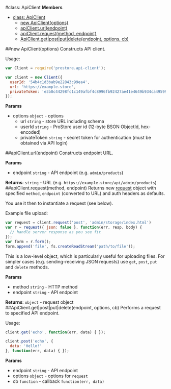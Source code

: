 <a name="ApiClient"></a>
#class: ApiClient
**Members**

* [class: ApiClient](#ApiClient)
  * [new ApiClient(options)](#new_ApiClient)
  * [apiClient.url(endpoint)](#ApiClient#url)
  * [apiClient.request(method, endpoint)](#ApiClient#request)
  * [ApiClient.get|post|put|delete(endpoint, options, cb)](#ApiClient.get|post|put|delete)

<a name="new_ApiClient"></a>
##new ApiClient(options)
Constructs API client.

Usage:

```js
var Client = require('prostore.api-client');

var client = new Client({
  userId: '54b4c1d3bab9e22843c99ea4',
  url: 'https://example.store',
  privateToken: 'e3b0c44298fc1c149afbf4c8996fb92427ae41e4649b934ca495991b7852b855'
});
```

**Params**

- options `object` - options  
  - url `string` - store URL including schema  
  - userId `string` - ProStore user id (12-byte BSON ObjectId, hex-encoded)  
  - privateToken `string` - secret token for authentication
  (must be obtained via API login)  

<a name="ApiClient#url"></a>
##apiClient.url(endpoint)
Constructs endpoint URL.

**Params**

- endpoint `string` - API endpoint (e.g. `admin/products`)  

**Returns**: `string` - URL (e.g. `https://example.store/api/admin/products`)  
<a name="ApiClient#request"></a>
##apiClient.request(method, endpoint)
Returns new [request](https://github.com/request/request) object
with specified `method`, `endpoint` (converted to URL) and auth headers
as defaults.

You use it then to instantiate a request (see below).

Example file upload:

```js
var request = client.request('post', 'admin/storage/index.html')
var r = request({ json: false }, function(err, resp, body) {
  // handle server response as you see fit
});
var form = r.form();
form.append('file', fs.createReadStream('path/to/file'));
```

This is a low-level object, which is particularly useful for uploading files.
For simpler cases (e.g. sending-receiving JSON requests) use `get`, `post`,
`put` and `delete` methods.

**Params**

- method `string` - HTTP method  
- endpoint `string` - API endpoint  

**Returns**: `object` - request object  
<a name="ApiClient.get|post|put|delete"></a>
##ApiClient.get|post|put|delete(endpoint, options, cb)
Performs a request to specified API endpoint.

Usage:

```js
client.get('echo', function(err, data) { });

client.post('echo', {
  data: 'Hello!'
}, function(err, data) { });
```

**Params**

- endpoint `string` - API endpoint  
- options `object` - options for `request`  
- cb `function` - callback `function(err, data)`  

